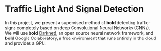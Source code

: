 # Traffic Light And Signal Detection
In this project, we present a supervised method of **bold** detecting trafﬁc-signs completely based on deep Convolutional Neural Networks (CNNs). We will use **bold** [Darknet!](https://github.com/AlexeyAB/darknet), an open source neural network framework, and **bold** Google Colaboratory, a free environment that runs entirely in the cloud and provides a GPU.


